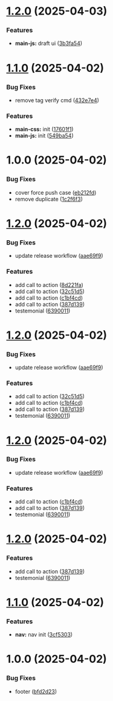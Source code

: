 # [1.2.0](https://github.com/Fuucodi0X/release/compare/v1.1.0...v1.2.0) (2025-04-03)


### Features

* **main-js:** draft ui ([3b3fa54](https://github.com/Fuucodi0X/release/commit/3b3fa54fc27fab92d34fc15e7aa075d2792cf79d))

# [1.1.0](https://github.com/Fuucodi0X/release/compare/v1.0.0...v1.1.0) (2025-04-02)


### Bug Fixes

* remove tag verify cmd ([432e7e4](https://github.com/Fuucodi0X/release/commit/432e7e46859380eb48ffe80561bfb3347afecec6))


### Features

* **main-css:** init ([17601f1](https://github.com/Fuucodi0X/release/commit/17601f1358da952cc0d66f5dc89fd7bdb05f02d0))
* **main-js:** init ([549ba54](https://github.com/Fuucodi0X/release/commit/549ba54a72ada97223f17dd64488683b9debd216))

# 1.0.0 (2025-04-02)


### Bug Fixes

* cover force push case ([eb212fd](https://github.com/Fuucodi0X/release/commit/eb212fd8b3b069c30a77f6ea16790580b2246fcd))
* remove duplicate ([1c2f6f3](https://github.com/Fuucodi0X/release/commit/1c2f6f323ff9531a04c0271088603c893d0fd10e))

# [1.2.0](https://github.com/Fuucodi0X/releaseWorkflow2/compare/v1.1.0...v1.2.0) (2025-04-02)


### Bug Fixes

* update release workflow ([aae69f9](https://github.com/Fuucodi0X/releaseWorkflow2/commit/aae69f9cecf969396fcdfc1def22327dd7473655))


### Features

* add call to action ([8d221fa](https://github.com/Fuucodi0X/releaseWorkflow2/commit/8d221fad218207779d3eda073753fafda6595cb4))
* add call to action ([32c51d5](https://github.com/Fuucodi0X/releaseWorkflow2/commit/32c51d5bf68d92661e6eab8b87bc84e8f44af083))
* add call to action ([c1bf4cd](https://github.com/Fuucodi0X/releaseWorkflow2/commit/c1bf4cdf8597a2e5477f9a126aa81774ebfd3fb4))
* add call to action ([387d139](https://github.com/Fuucodi0X/releaseWorkflow2/commit/387d13991d7109d7fc448817fe2432cd681d31d7))
* testemonial ([6390011](https://github.com/Fuucodi0X/releaseWorkflow2/commit/6390011c33b23aec96cfde3f4469500af4bd1856))

# [1.2.0](https://github.com/Fuucodi0X/releaseWorkflow2/compare/v1.1.0...v1.2.0) (2025-04-02)


### Bug Fixes

* update release workflow ([aae69f9](https://github.com/Fuucodi0X/releaseWorkflow2/commit/aae69f9cecf969396fcdfc1def22327dd7473655))


### Features

* add call to action ([32c51d5](https://github.com/Fuucodi0X/releaseWorkflow2/commit/32c51d5bf68d92661e6eab8b87bc84e8f44af083))
* add call to action ([c1bf4cd](https://github.com/Fuucodi0X/releaseWorkflow2/commit/c1bf4cdf8597a2e5477f9a126aa81774ebfd3fb4))
* add call to action ([387d139](https://github.com/Fuucodi0X/releaseWorkflow2/commit/387d13991d7109d7fc448817fe2432cd681d31d7))
* testemonial ([6390011](https://github.com/Fuucodi0X/releaseWorkflow2/commit/6390011c33b23aec96cfde3f4469500af4bd1856))

# [1.2.0](https://github.com/Fuucodi0X/releaseWorkflow2/compare/v1.1.0...v1.2.0) (2025-04-02)


### Bug Fixes

* update release workflow ([aae69f9](https://github.com/Fuucodi0X/releaseWorkflow2/commit/aae69f9cecf969396fcdfc1def22327dd7473655))


### Features

* add call to action ([c1bf4cd](https://github.com/Fuucodi0X/releaseWorkflow2/commit/c1bf4cdf8597a2e5477f9a126aa81774ebfd3fb4))
* add call to action ([387d139](https://github.com/Fuucodi0X/releaseWorkflow2/commit/387d13991d7109d7fc448817fe2432cd681d31d7))
* testemonial ([6390011](https://github.com/Fuucodi0X/releaseWorkflow2/commit/6390011c33b23aec96cfde3f4469500af4bd1856))

# [1.2.0](https://github.com/Fuucodi0X/releaseWorkflow2/compare/v1.1.0...v1.2.0) (2025-04-02)


### Features

* add call to action ([387d139](https://github.com/Fuucodi0X/releaseWorkflow2/commit/387d13991d7109d7fc448817fe2432cd681d31d7))
* testemonial ([6390011](https://github.com/Fuucodi0X/releaseWorkflow2/commit/6390011c33b23aec96cfde3f4469500af4bd1856))

# [1.1.0](https://github.com/Fuucodi0X/releaseWorkflow2/compare/v1.0.0...v1.1.0) (2025-04-02)


### Features

* **nav:** nav init ([3cf5303](https://github.com/Fuucodi0X/releaseWorkflow2/commit/3cf530364c90979470403cb11ed3af426898e562))

# 1.0.0 (2025-04-02)


### Bug Fixes

* footer ([bfd2d23](https://github.com/Fuucodi0X/releaseWorkflow2/commit/bfd2d23ca425088982eaa3c43159a0f538dbb1cb))
